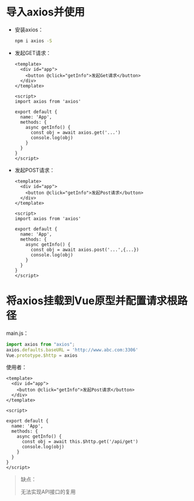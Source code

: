 # 导入axios并使用

- 安装axios：

  ```sh
  npm i axios -S
  ```

- 发起GET请求：

  ```vue
  <template>
    <div id="app">
      <button @click="getInfo">发起Get请求</button>
    </div>
  </template>
  
  <script>
  import axios from 'axios'
  
  export default {
    name: 'App',
    methods: {
      async getInfo() {
        const obj = await axios.get('...')
        console.log(obj)
      }
    }
  }
  </script>
  ```

- 发起POST请求：

  ```vue
  <template>
    <div id="app">
      <button @click="getInfo">发起Post请求</button>
    </div>
  </template>
  
  <script>
  import axios from 'axios'
  
  export default {
    name: 'App',
    methods: {
      async getInfo() {
        const obj = await axios.post('...',{...})
        console.log(obj)
      }
    }
  }
  </script>
  ```

  

# 将axios挂载到Vue原型并配置请求根路径



main.js：

```js
import axios from "axios";
axios.defaults.baseURL = 'http://www.abc.com:3306'
Vue.prototype.$http = axios
```



使用者：

```vue
<template>
  <div id="app">
    <button @click="getInfo">发起Post请求</button>
  </div>
</template>

<script>

export default {
  name: 'App',
  methods: {
    async getInfo() {
      const obj = await this.$http.get('/api/get')
      console.log(obj)
    }
  }
}
</script>
```



> 缺点：
>
> 无法实现API接口的复用